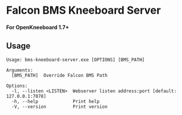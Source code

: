 # Falcon BMS Kneeboard Server
#### For OpenKneeboard 1.7+

## Usage

```
Usage: bms-kneeboard-server.exe [OPTIONS] [BMS_PATH]

Arguments:
  [BMS_PATH]  Override Falcon BMS Path

Options:
  -l, --listen <LISTEN>  Webserver listen address:port [default: 127.0.0.1:7878]
  -h, --help             Print help
  -V, --version          Print version
```

